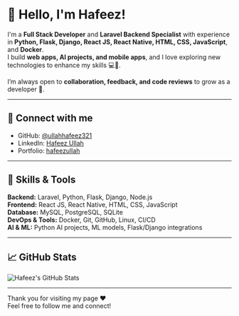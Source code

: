 # 👋 Hello, I'm Hafeez!

I'm a **Full Stack Developer** and **Laravel Backend Specialist** with experience in **Python, Flask, Django, React JS, React Native, HTML, CSS, JavaScript**, and **Docker**.  
I build **web apps, AI projects, and mobile apps**, and I love exploring new technologies to enhance my skills 💻🚀.

I’m always open to **collaboration, feedback, and code reviews** to grow as a developer 💪.

---

## 🌟 Connect with me
- GitHub: [@ullahhafeez321](https://github.com/ullahhafeez321)  
- LinkedIn: [Hafeez Ullah](https://www.linkedin.com/in/hafeez-ullah-75818a317)
- Portfolio: [hafeezullah](https://ullahhafeez321.pythonanywhere.com)  

---

## 🔧 Skills & Tools

**Backend:** Laravel, Python, Flask, Django, Node.js  
**Frontend:** React JS, React Native, HTML, CSS, JavaScript  
**Database:** MySQL, PostgreSQL, SQLite  
**DevOps & Tools:** Docker, Git, GitHub, Linux, CI/CD  
**AI & ML:** Python AI projects, ML models, Flask/Django integrations  

---

## 📈 GitHub Stats

![Hafeez's GitHub Stats](https://github-readme-stats.vercel.app/api?username=yumiaura&show_icons=true&theme=radical)

---

Thank you for visiting my page ❤️  
Feel free to follow me and connect!
